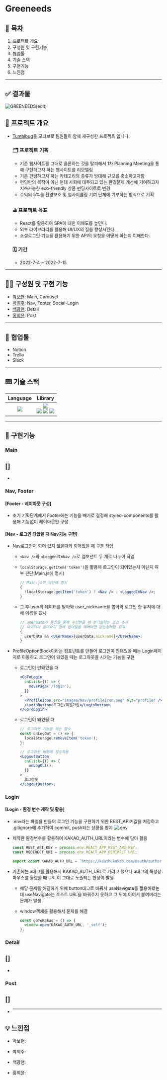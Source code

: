 # Greeneeds

## 📌 목차

1. 프로젝트 개요
2. 구성원 및 구현기능
3. 협업툴
4. 기술 스택
5. 구현기능
6. 느낀점

---

## ✅ 결과물

![GREENEEDS(edit)](https://user-images.githubusercontent.com/97019802/179168222-4c1bd84c-592c-4d52-9fed-86ac5a9f41ca.gif)

## 🚀 프로젝트 개요

- [Tumblbug](https://tumblbug.com/)을 모티브로 팀원들이 함께 재구성한 프로젝트 입니다.

  ### 🗂 프로젝트 기획

  - 기존 웹사이트를 그대로 클론하는 것을 탈피해서 1차 Planning Meeting을 통해 구현하고자 하는 웹사이트를 리모델링
  - 기존 펀딩하고자 하는 카테고리의 종류가 방대해 규모를 축소하고자함
  - 펀딩만의 목적이 아닌 현대 사회에 대두되고 있는 환경문제 개선에 기여하고자 지속가능한 eco-friendly 상품 펀딩사이트로 변경
  - 수익의 5%를 환경보호 및 업사이클링 기여 단체에 기부하는 방식으로 기획

  ### ⛳️ 프로젝트 목표

  - React를 활용하여 SPA에 대한 이해도를 높인다.
  - 외부 라이브러리를 활용해 UI/UX의 질을 향상시킨다.
  - 소셜로그인 기능을 활용하기 위한 API의 요청을 어떻게 하는지 이해한다.

  ### 🗓 기간

  - 2022-7-4 ~ 2022-7-15

---

## 👩‍💻 구성원 및 구현 기능

- [박보현](https://github.com/v-park): Main, Carousel
- [박희주](https://github.com/hjpark625): Nav, Footer, Social-Login
- [백광현](https://github.com/ghbaekdev): Detail
- [홍희윤](https://github.com/namu2267): Post

---

## 🤝 협업툴

- Notion
- Trello
- Slack

---

## ⌨️ 기술 스택

|                                                   Language                                                    |                                                                                                                                                                                                                               Library                                                                                                                                                                                                                                |
| :-----------------------------------------------------------------------------------------------------------: | :------------------------------------------------------------------------------------------------------------------------------------------------------------------------------------------------------------------------------------------------------------------------------------------------------------------------------------------------------------------------------------------------------------------------------------------------------------------: |
| <img src="https://img.shields.io/badge/Javascript-F7DF1E?style=for-the-badge&logo=Javscript&logoColor=white"> | <img src="https://img.shields.io/badge/React-61DAFB?style=for-the-badge&logo=React&logoColor=white"> <br /> <img src="https://img.shields.io/badge/reactrouter-CA4245?style=for-the-badge&logo=reactrouter&logoColor=white"> <img src="https://img.shields.io/badge/styledcomponents-DB7093?style=for-the-badge&logo=styledcomponents&logoColor=white"> <img src="https://img.shields.io/badge/antdesign-0170FE?style=for-the-badge&logo=antdesign&logoColor=white"> |

---

## 🔧 구현기능

### Main

## []

-

### Nav, Footer

#### [Footer - 레이아웃 구성]

- 초기 기획단계에서 Footer에는 기능을 빼기로 결정해 styled-components를 활용해 기능없이 레이아웃만 구성

#### [Nav - 로그인 되었을 때 Nav기능 구현]

- Nav로그인이 되어 있지 않을때와 되어있을 때 구분 작업

  - `<Nav />`와 `<LoggendInNav />`로 컴포넌트 두 개로 나누어 작업
  - `localStorage.getItem('token')`을 활용해 로그인이 되어있는지 아닌지 여부 판단(Main.js에 명시)

    ```jsx
    // Main.js의 상단에 명시
    {
      !localStorage.getItem('token') ? <Nav /> : <LoggedInNav />;
    }
    ```

  - 그 후 user의 데이터를 받아와 user_nickname을 뽑아와 로그인 한 유저에 대해 이름을 표시

    ```jsx
    // userData가 통신을 통해 수신받을 때 렌더링하는 조건 추가
    // 데이터가 들어오기 전에 렌더링을 해버리면 없는상태만 유지
    {
      userData && <UserName>{userData.nickname}</UserName>;
    }
    ```

- ProfileOptionBlock이라는 컴포넌트를 만들어 로그인이 안돼있을 때는 Login페이지로 이동하고 로그인이 돼있을 때는 로그아웃을 시키는 기능을 구현

  - 로그인이 안돼있을 때

    ```jsx
    <GoToLogin
      onClick={() => {
        movePage('/login');
      }}
    >
      <ProfileIcon src="images/Nav/profileIcon.png" alt="profile" />
      <LoginButton>로그인/회원가입</LoginButton>
    </GoToLogin>
    ```

  - 로그인이 돼있을 때

    ```jsx
    // 로그아웃 기능을 하는 함수
    const onLogOut = () => {
      localStorage.removeItem('token');
    };

    // 로그아웃 버튼에 함수적용
    <LogoutButton
      onClick={() => {
        onLogOut();
      }}
    >
      로그아웃
    </LogoutButton>;
    ```

### Login

#### [Login - 환경 변수 제작 및 활용]

- .env라는 파일을 만들어 로그인 기능을 구현하기 위한 REST_API키값을 저장하고 .gitignore에 추가하여 commit, push되는 상황을 방지
  ![.env](https://user-images.githubusercontent.com/97019802/179177440-931d9292-775a-4da2-820e-7e4c7028ea02.png)
- 제작한 환경변수를 활용하여 KAKAO_AUTH_URL이라는 변수에 담아 활용

  ```js
  const REST_API_KEY = process.env.REACT_APP_REST_API_KEY;
  const REDIRECT_URI = process.env.REACT_APP_REDIRECT_URI;

  export const KAKAO_AUTH_URL = `https://kauth.kakao.com/oauth/authorize?client_id=${REST_API_KEY}&redirect_uri=${REDIRECT_URI}&response_type=code`;
  ```

- 기존에는 a태그를 활용해서 KAKAO_AUTH_URL로 가려고 했으나 a태그의 특성상 마우스를 올렸을 때 URL이 그대로 노출되는 현상이 발생

  - 해당 문제를 해결하기 위해 button태그로 바꿔서 useNavigate를 활용해봤는데 useNavigate는 호스트 URL을 바꿔주지 못하고 그 뒤에 이어서 붙여버리는 문제가 발생
  - window객체를 활용해서 문제를 해결

    ```js
    const goToKakao = () => {
      window.open(KAKAO_AUTH_URL, '_self');
    };
    ```

### Detail

## []

-

### Post

## []

- ***

## 💡 느낀점

- 박보현:

- 박희주:

- 백광현:

- 홍희윤:
